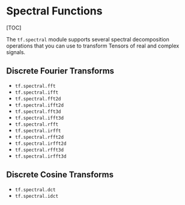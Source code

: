 # Spectral Functions

[TOC]

The `tf.spectral` module supports several spectral decomposition operations
that you can use to transform Tensors of real and complex signals.

## Discrete Fourier Transforms

*   `tf.spectral.fft`
*   `tf.spectral.ifft`
*   `tf.spectral.fft2d`
*   `tf.spectral.ifft2d`
*   `tf.spectral.fft3d`
*   `tf.spectral.ifft3d`
*   `tf.spectral.rfft`
*   `tf.spectral.irfft`
*   `tf.spectral.rfft2d`
*   `tf.spectral.irfft2d`
*   `tf.spectral.rfft3d`
*   `tf.spectral.irfft3d`

## Discrete Cosine Transforms

*   `tf.spectral.dct`
*   `tf.spectral.idct`
